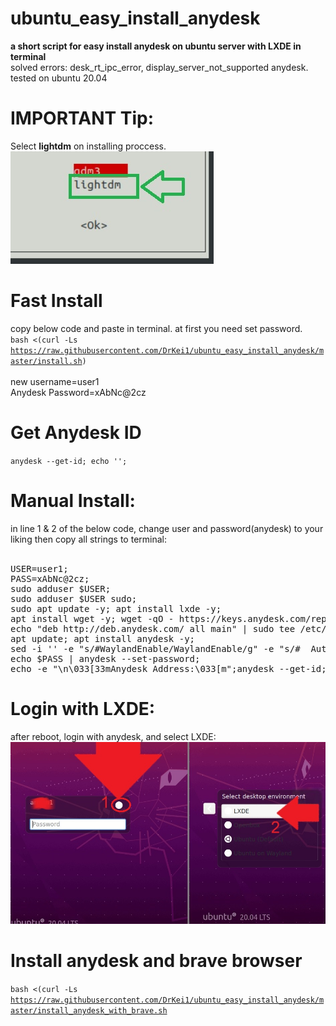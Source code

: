# ubuntu_easy_install_anydesk
<b>a short script for easy install anydesk on ubuntu server with LXDE in terminal</b><br>
solved errors:
desk_rt_ipc_error, display_server_not_supported anydesk.<br>
tested on ubuntu 20.04

# IMPORTANT Tip:
Select <b>lightdm</b> on installing proccess.<br>
<img src="https://github.com/DrKei1/ubuntu_easy_install_anydesk/blob/main/select-lightdm.jpg?raw=true">

# Fast Install
copy below code and paste in terminal. at first you need set password.<br>
<code>bash <(curl -Ls https://raw.githubusercontent.com/DrKei1/ubuntu_easy_install_anydesk/master/install.sh)</code><br>
<br>
new username=user1<br>
Anydesk Password=xAbNc@2cz<br>

# Get Anydesk ID
<code>anydesk --get-id; echo '';</code><br>

# Manual Install: 
in line 1 & 2 of the below code, change user and password(anydesk) to your liking then copy all strings to terminal:<br><br>
<pre>
USER=user1;
PASS=xAbNc@2cz;
sudo adduser $USER;
sudo adduser $USER sudo;
sudo apt update -y; apt install lxde -y;
apt install wget -y; wget -qO - https://keys.anydesk.com/repos/DEB-GPG-KEY | sudo apt-key add -;
echo "deb http://deb.anydesk.com/ all main" | sudo tee /etc/apt/sources.list.d/anydesk-stable.list;
apt update; apt install anydesk -y;
sed -i '' -e "s/#WaylandEnable/WaylandEnable/g" -e "s/#  AutomaticLoginEnable = true/AutomaticLoginEnable = true/g" -e "s/#  AutomaticLogin = user1/AutomaticLogin = $USER/g" /etc/gdm3/custom.conf;
echo $PASS | anydesk --set-password;
echo -e "\n\033[33mAnydesk Address:\033[m";anydesk --get-id;echo -e "\n\033[33mrebooting...\033[m"; reboot;
</pre>



# Login with LXDE:
after reboot, login with anydesk, and select LXDE:<br>
<img src="https://github.com/DrKei1/ubuntu_easy_install_anydesk/blob/main/anydesk-set-lxde.jpg?raw=true">

# Install anydesk and brave browser
<code>bash <(curl -Ls https://raw.githubusercontent.com/DrKei1/ubuntu_easy_install_anydesk/master/install_anydesk_with_brave.sh</code>

